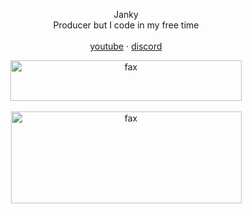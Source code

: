 <p align="center"> 
</p>
<p align="center">
  <p align="center">
    Janky
    <br />
    Producer but I code in my free time
    <br />
    <br />
    <a href="https://www.youtube.com/channel/UC5RALHI8pk4Z_X17sCDSYYg">youtube</a>
    ·
    <a href="https://discord.bio/p/Janky">discord</a>
  </p>
</p>
<p align="center">  
  <a href="https://steamcommunity.com/id/ayuo">
    <img src="https://cdn.discordapp.com/attachments/747243323906981988/762814990183825469/unknown.png" alt="fax" width="370" height="65">
  </a>
  <br />
  <br />
    <img src="https://cdn.discordapp.com/attachments/747267505264918619/758715135581093948/unknown.png" alt="fax" width="369" height="147">
</p>
